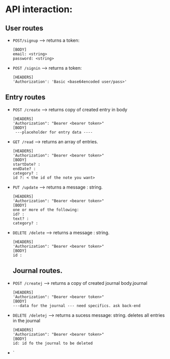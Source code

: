 # API interaction: 


## User routes

- `POST/signup` --> returns a token: <string>
  ```
  [BODY]
  email: <string>
  password: <string>
  ```

- `POST /signin` --> returns a token: <string>
  ```
  [HEADERS]
  'Authorization': 'Basic <base64encoded user/pass>'
  ```


## Entry routes

- `POST /create` --> returns copy of created entry in body
  ```
  [HEADERS]
  'Authorization": "Bearer <bearer token>"
  [BODY]
   ---placeholder for entry data ---- 
  ```

- `GET /read` --> returns an array of entries. 
  ```
  [HEADERS]
  'Authorization": "Bearer <bearer token>" 
  [BODY]
  startDate? : 
  endDate? : 
  category? : 
  id ?: < the id of the note you want>
  ```

- `PUT /update` -->  returns a message : string.
  ```
  [HEADERS]
  'Authorization": "Bearer <bearer token>" 
  [BODY]
  one or more of the following: 
  id? :
  text? :
  category? :
  
  ```
- `DELETE /delete` -->  returns a message : string.
  ```
  [HEADERS]
  'Authorization": "Bearer <bearer token>" 
  [BODY]
  id :
  ```

  ## Journal routes.
- `POST /createj` -->  returns a copy of created journal body.journal
  ```
  [HEADERS]
  'Authorization": "Bearer <bearer token>" 
  [BODY]
  ---data for the journal --- need specifics. ask back-end
  
  ```
  
- `DELETE /deletej` -->  returns a sucess message: string.
deletes all entries in the journal
  ```
  [HEADERS]
  'Authorization": "Bearer <bearer token>" 
  [BODY]
  id: id fo the journal to be deleted
  
  ```



- `
